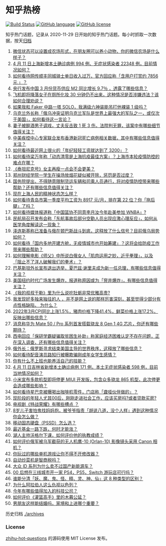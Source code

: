 # 知乎热榜
[![Build Status](https://github.com/ToWeLong/zhihu-hot-questions/workflows/CI/badge.svg)](https://github.com/ToWeLong/zhihu-hot-questions/actions)
[![GitHub language](https://img.shields.io/badge/language-golang-orange.svg)](https://golang.org/)
[![GitHub license](https://img.shields.io/github/license/ToWeLong/zhihu-hot-questions)](https://github.com/ToWeLong/zhihu-hot-questions/blob/main/LICENSE)

知乎热门话题，记录从 2020-11-29 日开始的知乎热门话题。每小时抓取一次数据，按天[归档](./archives)

<!-- BEGIN -->

1. [微信状态可以设置成农场形式，在朋友圈可以养小动物，你的微信农场是什么样子？](https://www.zhihu.com/question/527415557)
1. [4 月 11 日上海新增本土确诊病例 994 例、无症状感染者 22348 例，目前情况如何？](https://www.zhihu.com/question/527415988)
1. [如何看待网传顺丰同城骑士单日收入过万，官方回应称「含用户打赏约 7856 元 」？](https://www.zhihu.com/question/527331781)
1. [央行发布中国 3 月份货币供应 M2 同比增长 9.7％ ，透露了哪些信息？](https://www.zhihu.com/question/527309015)
1. [飞机即将降落女子在厕所化妆 30 分钟仍不出来，这种情况是否涉嫌违法？该如何合理劝说？](https://www.zhihu.com/question/527356916)
1. [如果我和 Faker 中路一塔 SOLO，我满级六神装能吊打他裸装 1 级吗？](https://www.zhihu.com/question/526426542)
1. [乌克兰外长称「俄乌冲突证明乌克兰军队是世界上最强大的军队之一，或仅次于美国」，如何看待这一言论？](https://www.zhihu.com/question/527253654)
1. [妻子被醉酒男子调戏，丈夫反击致 1 死 3 伤，法院判无罪，该案中有哪些细节值得关注？](https://www.zhihu.com/question/526794303)
1. [中美疾控中心专家联合发布香港新冠死亡病例相关数据，其中有哪些信息值得关注？](https://www.zhihu.com/question/527368560)
1. [如何看待最近网上很火的「年纪轻轻工资就达到了 3200」？](https://www.zhihu.com/question/520535266)
1. [如何看待梁万年称「动态清零是上海抗疫最佳方案」？上海市本轮疫情防控的难点在哪？](https://www.zhihu.com/question/527246905)
1. [《泰坦尼克号》女主再瘦一点会不会更美？](https://www.zhihu.com/question/434684931)
1. [郑州财经学院一学生在操场放烟花疑似被开除，惩罚是否过度？](https://www.zhihu.com/question/527225600)
1. [国务院提出，不得随意限制货运车辆和司乘人员通行，将对疫情防控带来哪些帮助？还有哪些信息值得关注？](https://www.zhihu.com/question/527320368)
1. [现在上海人民的精神状态怎么样？](https://www.zhihu.com/question/526879542)
1. [如何看待青岛市第一季度平均工资为 8917 元/月，排在第 22 位？你「拖后腿」了吗？](https://www.zhihu.com/question/527087565)
1. [如何看待媒体报道称「中国篮协不同意李月汝今年赴美参加 WNBA」?](https://www.zhihu.com/question/526737976)
1. [民航局召开发布会称「东航事故后部分空勤人员出现应激心理反应」，如何从医学角度解读这一现象？](https://www.zhihu.com/question/527296203)
1. [泽连斯基称已准备与俄在顿巴斯战斗到底，这释放了什么信号？目前俄乌局势如何？](https://www.zhihu.com/question/527431308)
1. [如何看待「国内多地开建方舱，无疫情城市也开始筹建」？这将会给防疫工作带来哪些帮助？](https://www.zhihu.com/question/527308223)
1. [如何理解电影《师父》中所说白俄女人「肌肉运用之妙，近乎拳理」，以及「阻止不了洋人破解我们的拳术」？](https://www.zhihu.com/question/39621513)
1. [巴基斯坦外长宣布退出选举，夏巴兹·谢里夫成为新一任总理，有哪些信息值得关注？](https://www.zhihu.com/question/527328172)
1. [美国纽约时代广场发生爆炸，报道称原因或为「窨井爆炸」，有哪些信息值得关注？](https://www.zhihu.com/question/527249282)
1. [《我的叔叔于勒》里为什么说吃牡蛎非常优雅高贵?](https://www.zhihu.com/question/28850652)
1. [我发现好多独来独往的人 ，并不是网上说的那样厉害深刻，甚至觉得少部分有点性格缺陷， 为什么？](https://www.zhihu.com/question/460504998)
1. [2022年3月CPI同比上涨1.5%，猪肉价格下降41.4%，鲜菜价格上涨17.2%，反映出哪些信息？](https://www.zhihu.com/question/527228893)
1. [消息称华为 Mate 50 / Pro 系列首发搭载骁龙 8 Gen 1 4G 芯片，你还有哪些期待？](https://www.zhihu.com/question/526559030)
1. [西电回应「保研学霸疑骗取贫困生补助」称家庭经济困难认定不存在问题，正在深入调查，还有哪些信息值得关注？](https://www.zhihu.com/question/527431357)
1. [俄外长：俄罗斯寻求结束美国主导的世界秩序，这释放了哪些信息？](https://www.zhihu.com/question/527455034)
1. [如何看待配音演员路知行被曝欺骗刚成年女学生感情？](https://www.zhihu.com/question/526928250)
1. [你有什么不上班也能养活自己的技能？](https://www.zhihu.com/question/485023739)
1. [4 月 11 日吉林省新增本土确诊病例 171 例，本土无症状感染者 598 例，目前当地情况如何？](https://www.zhihu.com/question/527422821)
1. [小米宣布多款机型即将停更 MIUI 开发版，包含众多骁龙 865 机型，此次停更会造成哪些影响？](https://www.zhihu.com/question/526867949)
1. [如何看待星巴克被曝喝出咖啡机零件，门店称「聋哑伙伴做的」？](https://www.zhihu.com/question/527461477)
1. [现阶段的年轻人尤其00后，刚刚走进社会工作，应该买房吗?或者贷款买房?](https://www.zhihu.com/question/527276870)
1. [电视剧《特战荣耀》有哪些槽点 ？](https://www.zhihu.com/question/526283680)
1. [8岁儿子害怕鬼找妈妈抱，被爷爷指责「胡说八道，没个人样」遇到这种情况你会怎么做？](https://www.zhihu.com/question/525757372)
1. [移动固态硬盘（PSSD）怎么选？](https://www.zhihu.com/question/476093443)
1. [最近基金一路下跌，何时才能涨？](https://www.zhihu.com/question/526650226)
1. [湖人主帅沃格尔下课，如何评价他的执教成绩？](https://www.zhihu.com/question/527259360)
1. [如何评价俄军被乌军截获的无人机鹰-10 (Orlan-10) 影像镜头采用 Canon 相机？](https://www.zhihu.com/question/527204474)
1. [你玩过的哪些单机游戏让你不得不开修改器？](https://www.zhihu.com/question/526292624)
1. [自动炒菜机是智商税吗？](https://www.zhihu.com/question/437040736)
1. [大众 ID 系列为什么卖不过国产新能源车？](https://www.zhihu.com/question/526182380)
1. [00 后想在三线城市开一家 PS4，PS5，Switch 游玩店可行吗？](https://www.zhihu.com/question/526434287)
1. [谁能分清「妖、魔、鬼、怪、精、灵、神、仙」这 8 种类型的区别？](https://www.zhihu.com/question/419954742)
1. [为什么阿拉伯人这么仇视以色列？](https://www.zhihu.com/question/524665439)
1. [今年有哪些值得加入的科技公司？](https://www.zhihu.com/question/365352880)
1. [如何评价《灌篮高手》里的木暮公延？](https://www.zhihu.com/question/266600003)
1. [男朋友这样能结婚吗，家境和上进哪个重要？](https://www.zhihu.com/question/527419161)

<!-- END -->

历史归档 [./archives](./archives)


### License
[zhihu-hot-questions](https://github.com/towelong/zhihu-hot-questions) 的源码使用 MIT License 发布。